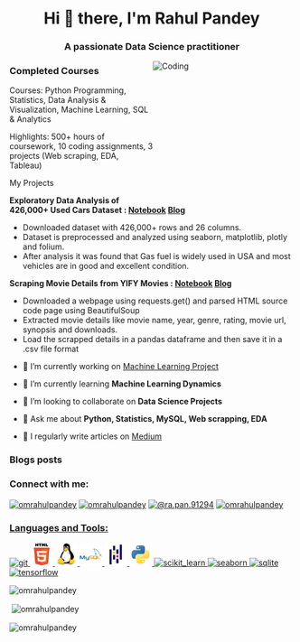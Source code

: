 <h1 align="center">Hi 👋 there, I'm Rahul Pandey</h1>
<h3 align="center">A passionate Data Science practitioner</h3>
<img align="right" alt="Coding" width="250" height="250" src="https://cdn.dribbble.com/users/926537/screenshots/4502924/media/18181eb39eec9784db256e246954adba.gif">


### Completed Courses
Courses: Python Programming, Statistics, Data Analysis & Visualization, Machine Learning, SQL & Analytics

Highlights: 500+ hours of coursework, 10 coding assignments, 3 projects (Web scraping, EDA, Tableau)

My Projects

**Exploratory Data Analysis of  426,000+ Used Cars Dataset : [Notebook](https://jovian.ai/omrahulpandey/project-2-ed) [Blog](https://blog.jovian.ai/eda-on-used-usa-vehicles-listed-on-craigslist-58accbff54b2)**

* Downloaded dataset with 426,000+ rows and 26 columns.
* Dataset is preprocessed and analyzed using seaborn, matplotlib, plotly and folium.
* After analysis it was found that Gas fuel is widely used in USA and most vehicles are in good and excellent condition.

**Scraping Movie Details from YIFY Movies : [Notebook](https://jovian.ai/omrahulpandey/scraping-yify-movies-lists) [Blog](https://blog.jovian.ai/scraping-movie-details-from-yify-movies-72926a1e3ff0)**

* Downloaded a webpage using requests.get() and  parsed HTML source code page using BeautifulSoup
* Extracted movie details like movie name, year, genre, rating, movie url, synopsis and downloads.
* Load the scrapped details in a pandas dataframe and then save it in a .csv file format



- 🔭 I’m currently working on [Machine Learning Project](https://jovian.ai/omrahulpandey/project-3-hotel-recommendation)

- 🌱 I’m currently learning **Machine Learning Dynamics**

- 👯 I’m looking to collaborate on **Data Science Projects**

- 💬 Ask me about **Python, Statistics, MySQL, Web scrapping, EDA**

- 📝 I regularly write articles on [Medium](https://medium.com/@ra.pan.91294)

### Blogs posts
<!-- BLOG-POST-LIST:START -->
<!-- BLOG-POST-LIST:END -->

<h3 align="left">Connect with me:</h3>
<p align="left">
<a href="https://linkedin.com/in/omrahulpandey" target="blank"><img align="center" src="https://raw.githubusercontent.com/rahuldkjain/github-profile-readme-generator/master/src/images/icons/Social/linked-in-alt.svg" alt="omrahulpandey" height="30" width="40" /></a>
<a href="https://kaggle.com/omrahulpandey" target="blank"><img align="center" src="https://raw.githubusercontent.com/rahuldkjain/github-profile-readme-generator/master/src/images/icons/Social/kaggle.svg" alt="omrahulpandey" height="30" width="40" /></a>
<a href="https://medium.com/@ra.pan.91294" target="blank"><img align="center" src="https://raw.githubusercontent.com/rahuldkjain/github-profile-readme-generator/master/src/images/icons/Social/medium.svg" alt="@ra.pan.91294" height="30" width="40" /></a>
<a href="https://www.hackerrank.com/omrahulpandey" target="blank"><img align="center" src="https://raw.githubusercontent.com/rahuldkjain/github-profile-readme-generator/master/src/images/icons/Social/hackerrank.svg" alt="omrahulpandey" height="30" width="40" />
</p>

<h3 align="left">Languages and Tools:</h3>
<p align="left"> <a href="https://git-scm.com/" target="_blank" rel="noreferrer"> <img src="https://www.vectorlogo.zone/logos/git-scm/git-scm-icon.svg" alt="git" width="40" height="40"/> </a> <a href="https://www.w3.org/html/" target="_blank" rel="noreferrer"> <img src="https://raw.githubusercontent.com/devicons/devicon/master/icons/html5/html5-original-wordmark.svg" alt="html5" width="40" height="40"/> </a> <a href="https://www.linux.org/" target="_blank" rel="noreferrer"> <img src="https://raw.githubusercontent.com/devicons/devicon/master/icons/linux/linux-original.svg" alt="linux" width="40" height="40"/> </a> <a href="https://www.mysql.com/" target="_blank" rel="noreferrer"> <img src="https://raw.githubusercontent.com/devicons/devicon/master/icons/mysql/mysql-original-wordmark.svg" alt="mysql" width="40" height="40"/> </a> <a href="https://pandas.pydata.org/" target="_blank" rel="noreferrer"> <img src="https://raw.githubusercontent.com/devicons/devicon/2ae2a900d2f041da66e950e4d48052658d850630/icons/pandas/pandas-original.svg" alt="pandas" width="40" height="40"/> </a> <a href="https://www.python.org" target="_blank" rel="noreferrer"> <img src="https://raw.githubusercontent.com/devicons/devicon/master/icons/python/python-original.svg" alt="python" width="40" height="40"/> </a> <a href="https://scikit-learn.org/" target="_blank" rel="noreferrer"> <img src="https://upload.wikimedia.org/wikipedia/commons/0/05/Scikit_learn_logo_small.svg" alt="scikit_learn" width="40" height="40"/> </a> <a href="https://seaborn.pydata.org/" target="_blank" rel="noreferrer"> <img src="https://seaborn.pydata.org/_images/logo-mark-lightbg.svg" alt="seaborn" width="40" height="40"/> </a> <a href="https://www.sqlite.org/" target="_blank" rel="noreferrer"> <img src="https://www.vectorlogo.zone/logos/sqlite/sqlite-icon.svg" alt="sqlite" width="40" height="40"/> </a> <a href="https://www.tensorflow.org" target="_blank" rel="noreferrer"> <img src="https://www.vectorlogo.zone/logos/tensorflow/tensorflow-icon.svg" alt="tensorflow" width="40" height="40"/> </a> </p>

<p><img align="center" src="https://github-readme-stats.vercel.app/api/top-langs?username=omrahulpandey&show_icons=true&locale=en&layout=compact" alt="omrahulpandey" /></p>

<p>&nbsp;<img align="center" src="https://github-readme-stats.vercel.app/api?username=omrahulpandey&show_icons=true&locale=en" alt="omrahulpandey" /></p>

<p><img align="center" src="https://github-readme-streak-stats.herokuapp.com/?user=omrahulpandey&" alt="omrahulpandey" /></p>

